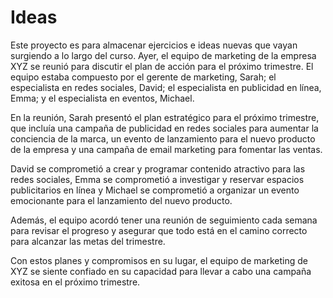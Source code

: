 # Ideas
Este proyecto es para almacenar ejercicios e ideas nuevas que vayan surgiendo a lo largo del curso.
Ayer, el equipo de marketing de la empresa XYZ se reunió para discutir el plan de acción para el próximo trimestre. El equipo estaba compuesto por el gerente de marketing, Sarah; el especialista en redes sociales, David; el especialista en publicidad en línea, Emma; y el especialista en eventos, Michael.

En la reunión, Sarah presentó el plan estratégico para el próximo trimestre, que incluía una campaña de publicidad en redes sociales para aumentar la conciencia de la marca, un evento de lanzamiento para el nuevo producto de la empresa y una campaña de email marketing para fomentar las ventas.

David se comprometió a crear y programar contenido atractivo para las redes sociales, Emma se comprometió a investigar y reservar espacios publicitarios en línea y Michael se comprometió a organizar un evento emocionante para el lanzamiento del nuevo producto.

Además, el equipo acordó tener una reunión de seguimiento cada semana para revisar el progreso y asegurar que todo está en el camino correcto para alcanzar las metas del trimestre.

Con estos planes y compromisos en su lugar, el equipo de marketing de XYZ se siente confiado en su capacidad para llevar a cabo una campaña exitosa en el próximo trimestre.
